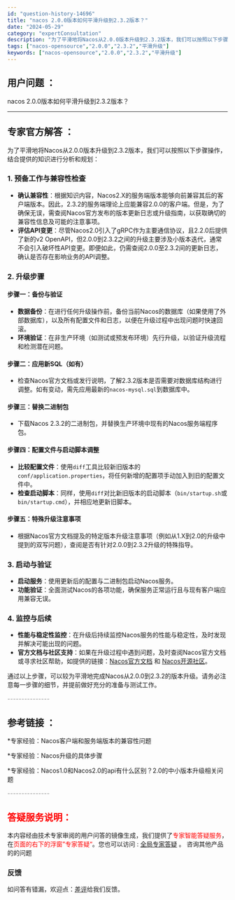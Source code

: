 ```yaml
---
id: "question-history-14696"
title: "nacos 2.0.0版本如何平滑升级到2.3.2版本？"
date: "2024-05-29"
category: "expertConsultation"
description: "为了平滑地将Nacos从2.0.0版本升级到2.3.2版本，我们可以按照以下步骤操作，结合提供的知识进行分析和规划：### 1. 预备工作与兼容性检查- **确认兼容性**：根据知识内容，Nacos2.X的服务端版本能够向前兼容其后的客户端版本。因此，2.3.2的服务端理论上应能兼容2.0.0的客户"
tags: ["nacos-opensource","2.0.0","2.3.2","平滑升级"]
keywords: ["nacos-opensource","2.0.0","2.3.2","平滑升级"]
---
```


## 用户问题 ： 
 nacos 2.0.0版本如何平滑升级到2.3.2版本？  

---------------
## 专家官方解答 ：

为了平滑地将Nacos从2.0.0版本升级到2.3.2版本，我们可以按照以下步骤操作，结合提供的知识进行分析和规划：

### 1. 预备工作与兼容性检查
- **确认兼容性**：根据知识内容，Nacos2.X的服务端版本能够向前兼容其后的客户端版本。因此，2.3.2的服务端理论上应能兼容2.0.0的客户端。但是，为了确保无误，需查阅Nacos官方发布的版本更新日志或升级指南，以获取确切的兼容性信息及可能的注意事项。
- **评估API变更**：尽管Nacos2.0引入了gRPC作为主要通信协议，且2.2.0后提供了新的v2 OpenAPI，但2.0.0到2.3.2之间的升级主要涉及小版本迭代，通常不会引入破坏性API变更。即便如此，仍需查阅2.0.0至2.3.2间的更新日志，确认是否存在影响业务的API调整。

### 2. 升级步骤
#### 步骤一：备份与验证
- **数据备份**：在进行任何升级操作前，备份当前Nacos的数据库（如果使用了外部数据库），以及所有配置文件和日志，以便在升级过程中出现问题时快速回滚。
- **环境验证**：在非生产环境（如测试或预发布环境）先行升级，以验证升级流程和检测潜在问题。

#### 步骤二：应用新SQL（如有）
- 检查Nacos官方文档或发行说明，了解2.3.2版本是否需要对数据库结构进行调整。如有变动，需先应用最新的`nacos-mysql.sql`到数据库中。

#### 步骤三：替换二进制包
- 下载Nacos 2.3.2的二进制包，并替换生产环境中现有的Nacos服务端程序包。

#### 步骤四：配置文件与启动脚本调整
- **比较配置文件**：使用`diff`工具比较新旧版本的`conf/application.properties`，将任何新增的配置项手动加入到旧的配置文件中。
- **检查启动脚本**：同样，使用`diff`对比新旧版本的启动脚本（`bin/startup.sh`或`bin/startup.cmd`），并相应地更新旧脚本。

#### 步骤五：特殊升级注意事项
- 根据Nacos官方文档提及的特定版本升级注意事项（例如从1.X到2.0的升级中提到的双写问题），查阅是否有针对2.0.0到2.3.2升级的特殊指导。

### 3. 启动与验证
- **启动服务**：使用更新后的配置与二进制包启动Nacos服务。
- **功能验证**：全面测试Nacos的各项功能，确保服务正常运行且与现有客户端应用兼容无误。

### 4. 监控与后续
- **性能与稳定性监控**：在升级后持续监控Nacos服务的性能与稳定性，及时发现并解决可能出现的问题。
- **官方文档与社区支持**：如果在升级过程中遇到问题，及时查阅Nacos官方文档或寻求社区帮助，如提供的链接：[Nacos官方文档](https://nacos.io/docs/latest/) 和 [Nacos开源社区](https://github.com/alibaba/nacos)。

通过以上步骤，可以较为平滑地完成Nacos从2.0.0到2.3.2的版本升级。请务必注意每一步骤的细节，并提前做好充分的准备与测试工作。


<font color="#949494">---------------</font> 


## 参考链接 ：

*专家经验：Nacos客户端和服务端版本的兼容性问题 
 
 *专家经验：Nacos升级的具体步骤 
 
 *专家经验：Nacos1.0和Nacos2.0的api有什么区别？2.0的中小版本升级相关问题 


 <font color="#949494">---------------</font> 
 


## <font color="#FF0000">答疑服务说明：</font> 

本内容经由技术专家审阅的用户问答的镜像生成，我们提供了<font color="#FF0000">专家智能答疑服务</font>，在<font color="#FF0000">页面的右下的浮窗”专家答疑“</font>。您也可以访问 : [全局专家答疑](https://answer.opensource.alibaba.com/docs/intro) 。 咨询其他产品的的问题

### 反馈
如问答有错漏，欢迎点：[差评](https://ai.nacos.io/user/feedbackByEnhancerGradePOJOID?enhancerGradePOJOId=14717)给我们反馈。
